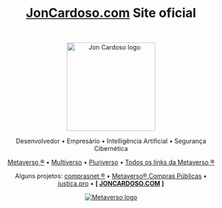 <h1 align="center"><a href="https://joncardoso.com.br/">JonCardoso.com</a> Site oficial</h1><br>

<p align="center">
  <a href="https://joncardoso.com.br/">
    <img src="https://joncardoso.com.br/JonCardoso4x4_grande.png" alt="Jon Cardoso logo" width="200">
  </a>
</p>

<p align="center">
  Desenvolvedor • Empresário  •  Intelligência Artificial  • Segurança Cibernética
</p>

<p align="center">
  <a href="https://metaverso.com.br/">Metaverso ®</a>
  •
  <a href="https://multiverso.com.br">Multiverso</a>
  •
  <a href="https://pluriverso.com.br">Pluriverso</a>
  •
  <a href="https://allmylinks.com/metaverso">Todos os links da Metaverso ®</a>
</p>


<p align="center">
  Alguns projetos: 
  <a href="https://comprasnet.com.br/">comprasnet ®</a>
  •
  <a href="https://compraspublicas.com.br">Metaverso® Compras Públicas</a>
  •
  <a href="https://justicapro.com.br">justiça.pro</a>
  •
  <b>[ <a href="https://joncardoso.com/">JONCARDOSO.COM</a> ]</b>
</p>


<p align="center">
  <a href="https://metaverso.com.br/">
    <img src="https://comprasnet.com.br/pro/assets/img/comprasnet/metaverso_logo.png" alt="Metaverso logo">
  </a>
</p>
